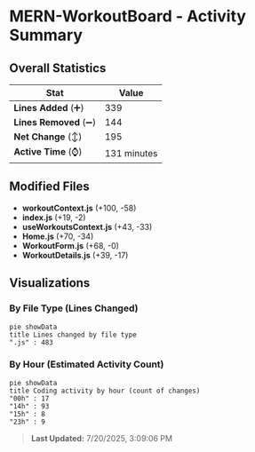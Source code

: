 # MERN-WorkoutBoard - Activity Summary 

## Overall Statistics

| Stat                   | Value                                                             |
| ---------------------- | ----------------------------------------------------------------- |
| **Lines Added** (➕)   | 339                                          |
| **Lines Removed** (➖) | 144                                        |
| **Net Change** (↕)    | 195                |
| **Active Time** (⌚)   | 131 minutes |


## Modified Files
- **workoutContext.js** (+100, -58)
- **index.js** (+19, -2)
- **useWorkoutsContext.js** (+43, -33)
- **Home.js** (+70, -34)
- **WorkoutForm.js** (+68, -0)
- **WorkoutDetails.js** (+39, -17)

## Visualizations

### By File Type (Lines Changed)

```mermaid
pie showData
title Lines changed by file type
".js" : 483
```

### By Hour (Estimated Activity Count)

```mermaid
pie showData
title Coding activity by hour (count of changes)
"00h" : 17
"14h" : 93
"15h" : 8
"23h" : 9
```


> **Last Updated:** 7/20/2025, 3:09:06 PM